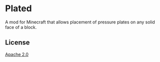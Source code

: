 # Plated

A mod for Minecraft that allows placement of pressure plates on any solid face of a block.

## License
[Apache 2.0](https://github.com/ChloeDawn/Plated/LICENSE.md)
